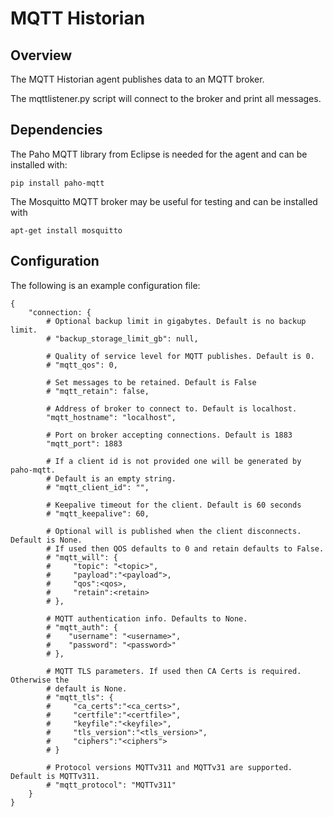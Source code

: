 # MQTT Historian

## Overview

The MQTT Historian agent publishes data to an MQTT broker.

The mqttlistener.py script will connect to the broker and print all
messages.

## Dependencies

The Paho MQTT library from Eclipse is needed for the agent and can be
installed with:

    pip install paho-mqtt

The Mosquitto MQTT broker may be useful for testing and can be installed
with

    apt-get install mosquitto

## Configuration

The following is an example configuration file:

    {
        "connection: {
            # Optional backup limit in gigabytes. Default is no backup limit.
            # "backup_storage_limit_gb": null,
    
            # Quality of service level for MQTT publishes. Default is 0.
            # "mqtt_qos": 0,
    
            # Set messages to be retained. Default is False
            # "mqtt_retain": false,
    
            # Address of broker to connect to. Default is localhost.
            "mqtt_hostname": "localhost",
    
            # Port on broker accepting connections. Default is 1883
            "mqtt_port": 1883
    
            # If a client id is not provided one will be generated by paho-mqtt.
            # Default is an empty string.
            # "mqtt_client_id": "",
    
            # Keepalive timeout for the client. Default is 60 seconds
            # "mqtt_keepalive": 60,
    
            # Optional will is published when the client disconnects. Default is None.
            # If used then QOS defaults to 0 and retain defaults to False.
            # "mqtt_will": {
            #     "topic": "<topic>",
            #     "payload":"<payload">,
            #     "qos":<qos>,
            #     "retain":<retain>
            # },
    
            # MQTT authentication info. Defaults to None.
            # "mqtt_auth": {
            #    "username": "<username>",
            #    "password": "<password>"
            # },
    
            # MQTT TLS parameters. If used then CA Certs is required. Otherwise the
            # default is None.
            # "mqtt_tls": {
            #     "ca_certs":"<ca_certs>",
            #     "certfile":"<certfile>",
            #     "keyfile":"<keyfile>",
            #     "tls_version":"<tls_version>",
            #     "ciphers":"<ciphers">
            # }
    
            # Protocol versions MQTTv311 and MQTTv31 are supported. Default is MQTTv311.
            # "mqtt_protocol": "MQTTv311"
        }
    }
